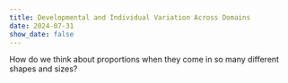 ```yaml
---
title: Developmental and Individual Variation Across Domains
date: 2024-07-31
show_date: false
---
```


How do we think about proportions when they come in so many different shapes and sizes?

